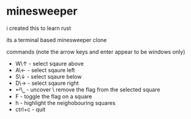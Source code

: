 # minesweeper
i created this to learn rust


its a terminal based minesweeper clone

commands (note the arrow keys and enter appear to be windows only)
- W\↑ - select sqaure above
- A\← - select sqaure left
- S\↓ - select sqaure below
- D\→ - select sqaure right
- ↵\⎵ - uncover \ remove the flag from the selected square
- F - toggle the flag on a square
- h - highlight the neighobouring squares
- ctrl+c - quit
